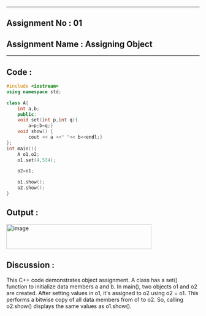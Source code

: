 ----------
## **Assignment No : 01**

## **Assignment Name : Assigning Object**

----------

## **Code :**
```Cpp
#include <iostream>
using namespace std;

class A{
    int a,b;
    public:
    void set(int p,int q){
        a=p;b=q;}
    void show() {
        cout << a <<" "<< b<<endl;}
};
int main(){
    A o1,o2;
    o1.set(4,534);

    o2=o1; 

    o1.show();
    o2.show();
}

```

## **Output :**

<img width="378" height="65" alt="image" src="https://github.com/user-attachments/assets/f32b7c3e-1a0f-4e0f-97a6-316591d94801" />

## **Discussion :**
This C++ code demonstrates object assignment. A class has a set() function to initialize data members a and b. In main(), two objects o1 and o2 are created. After setting values in o1, it's assigned to o2 using o2 = o1. This performs a bitwise copy of all data members from o1 to o2. So, calling o2.show() displays the same values as o1.show().

